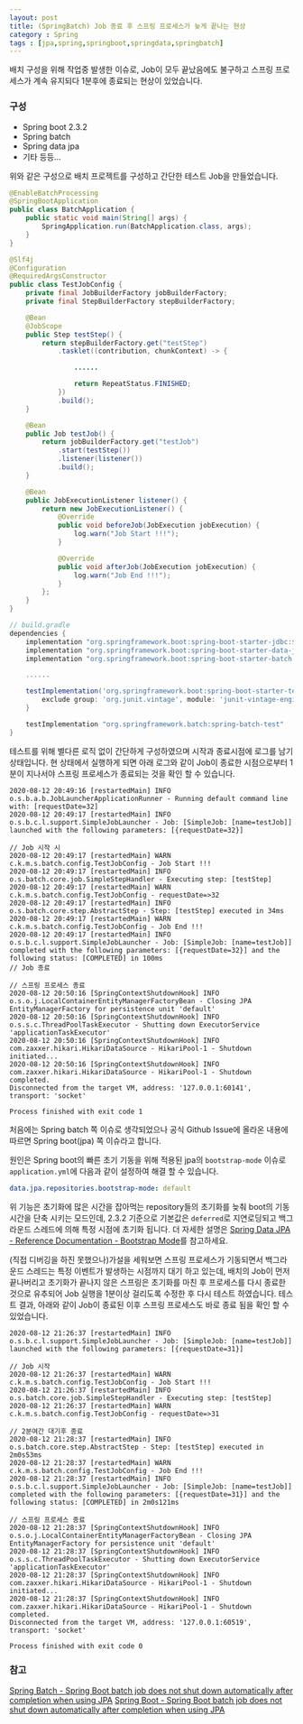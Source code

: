 ```yaml
---
layout: post
title: (SpringBatch) Job 종료 후 스프링 프로세스가 늦게 끝나는 현상
category : Spring
tags : [jpa,spring,springboot,springdata,springbatch]
---
```

배치 구성을 위해 작업중 발생한 이슈로, Job이 모두 끝났음에도 불구하고 스프링 프로세스가 계속 유지되다 1분후에 종료되는 현상이 있었습니다.

### 구성 ###
- Spring boot 2.3.2
- Spring batch
- Spring data jpa
- 기타 등등...

위와 같은 구성으로 배치 프로젝트를 구성하고 간단한 테스트 Job을 만들었습니다.

```java
@EnableBatchProcessing
@SpringBootApplication
public class BatchApplication {
    public static void main(String[] args) {
        SpringApplication.run(BatchApplication.class, args);
    }
}

@Slf4j
@Configuration
@RequiredArgsConstructor
public class TestJobConfig {
    private final JobBuilderFactory jobBuilderFactory;
    private final StepBuilderFactory stepBuilderFactory;

    @Bean
    @JobScope
    public Step testStep() {
        return stepBuilderFactory.get("testStep")
            .tasklet((contribution, chunkContext) -> {

                ......

                return RepeatStatus.FINISHED;
            })
            .build();
    }

    @Bean
    public Job testJob() {
        return jobBuilderFactory.get("testJob")
            .start(testStep())
            .listener(listener())
            .build();
    }

    @Bean
    public JobExecutionListener listener() {
        return new JobExecutionListener() {
            @Override
            public void beforeJob(JobExecution jobExecution) {
                log.warn("Job Start !!!");
            }

            @Override
            public void afterJob(JobExecution jobExecution) {
                log.warn("Job End !!!");
            }
        };
    }
}
```

```groovy
// build.gradle
dependencies {
    implementation "org.springframework.boot:spring-boot-starter-jdbc:${springBootVersion}"
    implementation "org.springframework.boot:spring-boot-starter-data-jpa:${springBootVersion}"
    implementation "org.springframework.boot:spring-boot-starter-batch:${springBootVersion}"

    ......

    testImplementation('org.springframework.boot:spring-boot-starter-test') {
        exclude group: 'org.junit.vintage', module: 'junit-vintage-engine'
    }

    testImplementation "org.springframework.batch:spring-batch-test"
}
```

테스트를 위해 별다른 로직 없이 간단하게 구성하였으며 시작과 종료시점에 로그를 남기 상태입니다.
현 상태에서 실행하게 되면 아래 로그와 같이 Job이 종료한 시점으로부터 1분이 지나서야 스프링 프로세스가 종료되는 것을 확인 할 수 있습니다.

```text
2020-08-12 20:49:16 [restartedMain] INFO  o.s.b.a.b.JobLauncherApplicationRunner - Running default command line with: [requestDate=32]
2020-08-12 20:49:17 [restartedMain] INFO  o.s.b.c.l.support.SimpleJobLauncher - Job: [SimpleJob: [name=testJob]] launched with the following parameters: [{requestDate=32}]

// Job 시작 시
2020-08-12 20:49:17 [restartedMain] WARN  c.k.m.s.batch.config.TestJobConfig - Job Start !!!
2020-08-12 20:49:17 [restartedMain] INFO  o.s.batch.core.job.SimpleStepHandler - Executing step: [testStep]
2020-08-12 20:49:17 [restartedMain] WARN  c.k.m.s.batch.config.TestJobConfig - requestDate=>32
2020-08-12 20:49:17 [restartedMain] INFO  o.s.batch.core.step.AbstractStep - Step: [testStep] executed in 34ms
2020-08-12 20:49:17 [restartedMain] WARN  c.k.m.s.batch.config.TestJobConfig - Job End !!!
2020-08-12 20:49:17 [restartedMain] INFO  o.s.b.c.l.support.SimpleJobLauncher - Job: [SimpleJob: [name=testJob]] completed with the following parameters: [{requestDate=32}] and the following status: [COMPLETED] in 100ms
// Job 종료

// 스프링 프로세스 종료
2020-08-12 20:50:16 [SpringContextShutdownHook] INFO  o.s.o.j.LocalContainerEntityManagerFactoryBean - Closing JPA EntityManagerFactory for persistence unit 'default'
2020-08-12 20:50:16 [SpringContextShutdownHook] INFO  o.s.s.c.ThreadPoolTaskExecutor - Shutting down ExecutorService 'applicationTaskExecutor'
2020-08-12 20:50:16 [SpringContextShutdownHook] INFO  com.zaxxer.hikari.HikariDataSource - HikariPool-1 - Shutdown initiated...
2020-08-12 20:50:16 [SpringContextShutdownHook] INFO  com.zaxxer.hikari.HikariDataSource - HikariPool-1 - Shutdown completed.
Disconnected from the target VM, address: '127.0.0.1:60141', transport: 'socket'

Process finished with exit code 1
```

처음에는 Spring batch 쪽 이슈로 생각되었으나 공식 Github Issue에 올라온 내용에 따르면 Spring boot(jpa) 쪽 이슈라고 합니다.

원인은 Spring boot의 빠른 초기 기동을 위해 적용된 jpa의 `bootstrap-mode` 이슈로 `application.yml`에 다음과 같이 설정하여 해결 할 수 있습니다.

```yaml
data.jpa.repositories.bootstrap-mode: default
```

위 기능은 초기화에 많은 시간을 잡아먹는 repository들의 초기화를 늦춰 boot의 기동시간을 단축 시키는 모드인데, 2.3.2 기준으로 기본값은 `deferred`로 지연로딩되고 백그라운드 스레드에 의해 특정 시점에 초기화 됩니다.
더 자세한 설명은 [Spring Data JPA - Reference Documentation - Bootstrap Mode](https://docs.spring.io/spring-data/jpa/docs/current/reference/html/#jpa.bootstrap-mode)를 참고하세요.

(직접 디버깅을 하진 못했으나)가설을 세워보면 스프링 프로세스가 기동되면서 백그라운드 스레드는 특정 이벤트가 발생하는 시점까지 대기 하고 있는데, 배치의 Job이 먼저 끝나버리고 초기화가 끝나지 않은 스프링은 초기화를 마친 후 프로세스를 다시 종료한 것으로 유추되어 Job 실행을 1분이상 걸리도록 수정한 후 다시 테스트 하였습니다.
테스트 결과, 아래와 같이 Job이 종료된 이후 스프링 프로세스도 바로 종료 됨을 확인 할 수 있었습니다.

```text
2020-08-12 21:26:37 [restartedMain] INFO  o.s.b.c.l.support.SimpleJobLauncher - Job: [SimpleJob: [name=testJob]] launched with the following parameters: [{requestDate=31}]

// Job 시작
2020-08-12 21:26:37 [restartedMain] WARN  c.k.m.s.batch.config.TestJobConfig - Job Start !!!
2020-08-12 21:26:37 [restartedMain] INFO  o.s.batch.core.job.SimpleStepHandler - Executing step: [testStep]
2020-08-12 21:26:37 [restartedMain] WARN  c.k.m.s.batch.config.TestJobConfig - requestDate=>31

// 2분여간 대기후 종료
2020-08-12 21:28:37 [restartedMain] INFO  o.s.batch.core.step.AbstractStep - Step: [testStep] executed in 2m0s53ms
2020-08-12 21:28:37 [restartedMain] WARN  c.k.m.s.batch.config.TestJobConfig - Job End !!!
2020-08-12 21:28:37 [restartedMain] INFO  o.s.b.c.l.support.SimpleJobLauncher - Job: [SimpleJob: [name=testJob]] completed with the following parameters: [{requestDate=31}] and the following status: [COMPLETED] in 2m0s121ms

// 스프링 프로세스 종료
2020-08-12 21:28:37 [SpringContextShutdownHook] INFO  o.s.o.j.LocalContainerEntityManagerFactoryBean - Closing JPA EntityManagerFactory for persistence unit 'default'
2020-08-12 21:28:37 [SpringContextShutdownHook] INFO  o.s.s.c.ThreadPoolTaskExecutor - Shutting down ExecutorService 'applicationTaskExecutor'
2020-08-12 21:28:37 [SpringContextShutdownHook] INFO  com.zaxxer.hikari.HikariDataSource - HikariPool-1 - Shutdown initiated...
2020-08-12 21:28:37 [SpringContextShutdownHook] INFO  com.zaxxer.hikari.HikariDataSource - HikariPool-1 - Shutdown completed.
Disconnected from the target VM, address: '127.0.0.1:60519', transport: 'socket'

Process finished with exit code 0
```

### 참고 ###
[Spring Batch - Spring Boot batch job does not shut down automatically after completion when using JPA](https://github.com/spring-projects/spring-batch/issues/3725)
[Spring Boot - Spring Boot batch job does not shut down automatically after completion when using JPA](https://github.com/spring-projects/spring-boot/issues/22092)

